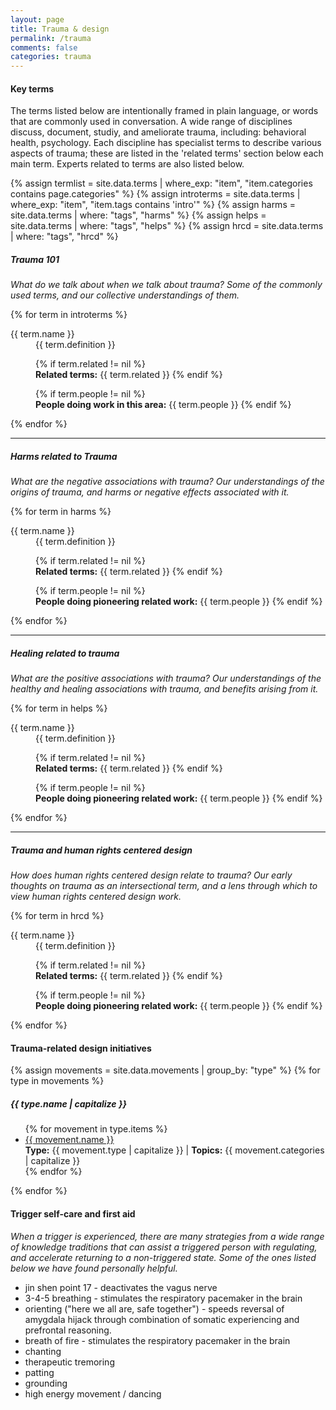 ```yaml
---
layout: page
title: Trauma & design
permalink: /trauma
comments: false
categories: trauma
---
```


<div class="row justify-content-between">
<div class="col-md-8 pr-5">

<h4 id="terms">Key terms</h4>
<p>The terms listed below are intentionally framed in plain language, or words that are commonly used in conversation. A wide range of disciplines discuss, document, studiy, and ameliorate trauma, including: behavioral health, psychology. Each discipline has specialist terms to describe various aspects of trauma; these are listed in the 'related terms' section below each main term. Experts related to terms are also listed below.</p>

{% assign termlist = site.data.terms | where_exp: "item", "item.categories contains page.categories" %}
{% assign introterms = site.data.terms | where_exp: "item", "item.tags contains 'intro'" %}
{% assign harms = site.data.terms | where: "tags", "harms" %}
{% assign helps = site.data.terms | where: "tags", "helps" %}
{% assign hrcd = site.data.terms | where: "tags", "hrcd" %}


<h5 id="101">Trauma 101</h5>
<p><em>What do we talk about when we talk about trauma? Some of the commonly used terms, and our collective understandings of them.</em></p>

{% for term in introterms %}

<dl>
  <dt>{{ term.name }}</dt>
  <dd>{{ term.definition }}

  {% if term.related != nil %}<br>
  <strong>Related terms:</strong> {{ term.related }}
  {% endif %}

  {% if term.people != nil %}<br>
  <strong>People doing work in this area:</strong> {{ term.people }}
  {% endif %}
  </dd>
</dl>

{% endfor %}

<hr>
<h5 id="harms">Harms related to Trauma</h5>
<p><em>What are the negative associations with trauma? Our understandings of the origins of trauma, and harms or negative effects associated with it.</em></p>

{% for term in harms %}

<dl>
  <dt>{{ term.name }}</dt>
  <dd>{{ term.definition }}

  {% if term.related != nil %}<br>
  <strong>Related terms:</strong> {{ term.related }}
  {% endif %}

  {% if term.people != nil %}<br>
  <strong>People doing pioneering related work:</strong> {{ term.people }}
  {% endif %}
  </dd>
</dl>

{% endfor %}

<hr>
<h5 id="harms">Healing related to trauma</h5>
<p><em>What are the positive associations with trauma? Our understandings of the healthy and healing associations with trauma, and benefits arising from it.</em></p>

{% for term in helps %}

<dl>
  <dt>{{ term.name }}</dt>
  <dd>{{ term.definition }}

  {% if term.related != nil %}<br>
  <strong>Related terms:</strong> {{ term.related }}
  {% endif %}

  {% if term.people != nil %}<br>
  <strong>People doing pioneering related work:</strong> {{ term.people }}
  {% endif %}
  </dd>
</dl>

{% endfor %}

<hr>
<h5 id="hrcd">Trauma and human rights centered design</h5>
<p><em>How does human rights centered design relate to trauma? Our early thoughts on trauma as an intersectional term, and a lens through which to view human rights centered design work.</em></p>

{% for term in hrcd %}

<dl>
  <dt>{{ term.name }}</dt>
  <dd>{{ term.definition }}

  {% if term.related != nil %}<br>
  <strong>Related terms:</strong> {{ term.related }}
  {% endif %}

  {% if term.people != nil %}<br>
  <strong>People doing pioneering related work:</strong> {{ term.people }}
  {% endif %}
  </dd>
</dl>

{% endfor %}


<h4 id="init">Trauma-related design initiatives</h4>

{% assign movements = site.data.movements | group_by: "type" %}
{% for type in movements  %}
<h5> {{ type.name | capitalize }} </h5>
  <ul>
    {% for movement in type.items %}
        <li><a href="{{ movement.link }}">{{ movement.name }}</a><br>
        <strong>Type:</strong> {{ movement.type | capitalize }} | <strong>Topics:</strong> {{ movement.categories | capitalize }}</li>
    {% endfor %}
  </ul>
{% endfor %}

<h4 id="aid">Trigger self-care and first aid</h4>
<p><em>When a trigger is experienced, there are many strategies from a wide range of knowledge traditions that can assist a triggered person with regulating, and accelerate returning to a non-triggered state. Some of the ones listed below we have found personally helpful.</em></p>

<ul>
  <li>jin shen point 17 - deactivates the vagus nerve</li>
  <li>3-4-5 breathing - stimulates the respiratory pacemaker in the brain</li>
  <li>orienting ("here we all are, safe together") - speeds reversal of amygdala hijack through combination of somatic experiencing and prefrontal reasoning.</li>
  <li>breath of fire - stimulates the respiratory pacemaker in the brain</li>
  <li>chanting</li>
  <li>therapeutic tremoring</li>
  <li>patting</li>
  <li>grounding</li>
  <li>high energy movement / dancing</li>
</ul>

</div>

</div>
